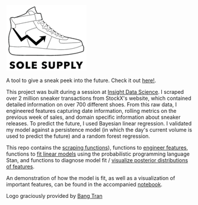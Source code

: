 ![Logo](SoleSupply-Black.png)

A tool to give a sneak peek into the future. Check it out [here!](https://solesupply.herokuapp.com/).

This project was built during a session at [Insight Data Science](https://insightdatascience.com/). I scraped over 2 million sneaker transactions from StockX's website, which contained detailed information on over 700 different shoes. From this raw data, I engineered features capturing date information, rolling metrics on the previous week of sales, and domain specific information about sneaker releases. To predict the future, I used Bayesian linear regression. I validated my model against a persistence model (in which the day's current volume is used to predict the future) and a random forest regression.

This repo contains the [scraping functions](https://github.com/allenchng/solesupply/tree/master/scraping_functions)), functions to [engineer features](https://github.com/allenchng/solesupply/blob/master/engineer_features.py), functions to [fit linear models](https://github.com/allenchng/solesupply/blob/master/bayes_linear_module.py) using the probabilistic programming language Stan, and functions to diagnose model fit / [visualize posterior distributions of features](https://github.com/allenchng/solesupply/blob/master/density_intervals.py). 

An demonstration of how the model is fit, as well as a visualization of important features, can be found in the accompanied [notebook](https://github.com/allenchng/solesupply/blob/master/BayesianLinReg.ipynb).

Logo graciously provided by [Bang Tran](https://www.bangctran.com/about)